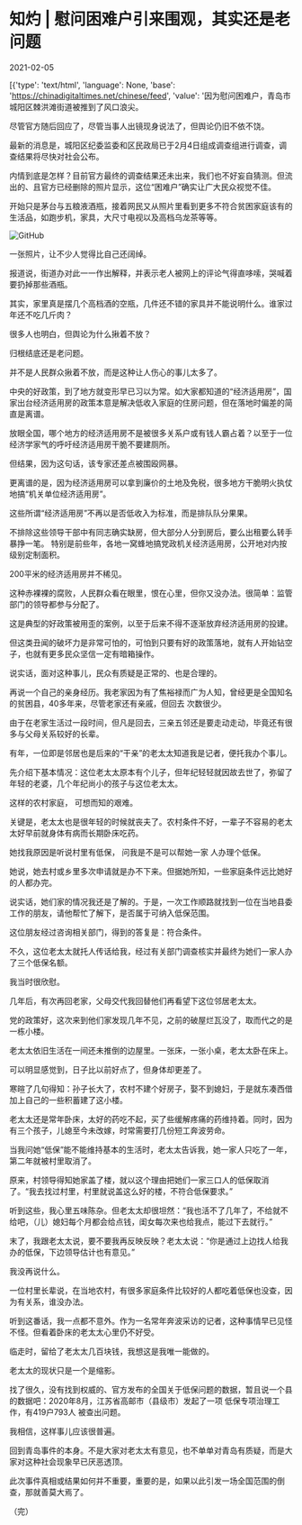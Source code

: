 # 知灼 | 慰问困难户引来围观，其实还是老问题

2021-02-05

[{'type': 'text/html', 'language': None, 'base': 'https://chinadigitaltimes.net/chinese/feed', 'value': '因为慰问困难户，青岛市城阳区棘洪滩街道被推到了风口浪尖。

尽管官方随后回应了，尽管当事人出镜现身说法了，但舆论仍旧不依不饶。

最新的消息是，城阳区纪委监委和区民政局已于2月4日组成调查组进行调查，调查结果将尽快对社会公布。

内情到底是怎样？目前官方最终的调查结果还未出来，我们也不好妄自猜测。但流出的、且官方已经删除的照片显示，这位“困难户”确实让广大民众视觉不佳。

开始只是茅台与五粮液酒瓶，接着网民又从照片里看到更多不符合贫困家庭该有的生活品，如跑步机，家具，大尺寸电视以及高档乌龙茶等等。

![GitHub](https://chinadigitaltimes.net/chinese/files/2021/02/post-662377-601d3485ed3c1.)

一张照片，让不少人觉得比自己还阔绰。

报道说，街道办对此一一作出解释，并表示老人被网上的评论气得直哆嗦，哭喊着要扔掉那些酒瓶。

其实，家里真是摆几个高档酒的空瓶，几件还不错的家具并不能说明什么。谁家过年还不吃几斤肉？

很多人也明白，但舆论为什么揪着不放？

归根结底还是老问题。

并不是人民群众揪着不放，而是这种让人伤心的事儿太多了。

中央的好政策，到了地方就变形早已习以为常。如大家都知道的“经济适用房”，国家出台经济适用房的政策本意是解决低收入家庭的住房问题，但在落地时偏差的简直是离谱。

放眼全国，哪个地方的经济适用房不是被很多关系户或有钱人霸占着？以至于一位经济学家气的呼吁经济适用房干脆不要建厕所。

但结果，因为这句话，该专家还差点被围殴网暴。

更离谱的是，因为经济适用房可以拿到廉价的土地及免税，很多地方干脆明火执仗地搞“机关单位经济适用房”。

这些所谓“经济适用房”不再以是否低收入为标准，而是排队队分果果。

不排除这些领导干部中有同志确实缺房，但大部分人分到房后，要么出租要么转手暴挣一笔。 特别是前些年，各地一窝蜂地搞党政机关经济适用房，公开地对内按级别定制面积。

200平米的经济适用房并不稀见。

这种赤裸裸的腐败，人民群众看在眼里，恨在心里，但你又没办法。很简单：监管部门的领导都参与分配了。

这是典型的好政策被用歪的案例，以至于后来不得不逐渐放弃经济适用房的投建。

但这类丑闻的破坏力是非常可怕的，可怕到只要有好的政策落地，就有人开始钻空子，也就有更多民众坚信一定有暗箱操作。

说实话，面对这种事儿，民众有质疑是正常的、也是合理的。

再说一个自己的亲身经历。我老家因为有了焦裕禄而广为人知，曾经更是全国知名的贫困县，40多年来，尽管老家还有亲戚，但回去 次数很少。

由于在老家生活过一段时间，但凡是回去，三亲五邻还是要走动走动，毕竟还有很多与父母关系较好的长辈。

有年，一位即是邻居也是后来的“干亲”的老太太知道我是记者，便托我办个事儿。

先介绍下基本情况：这位老太太原本有个儿子，但年纪轻轻就因故去世了，弥留了年轻的老婆，几个年纪尚小的孩子与这位老太太。

这样的农村家庭， 可想而知的艰难。

关键是，老太太也是很年轻的时候就丧夫了。农村条件不好，一辈子不容易的老太太好早前就身体有病而长期卧床吃药。

她找我原因是听说村里有低保， 问我是不是可以帮她一家 人办理个低保。

她说，她去村或乡里多次申请就是办不下来。但据她所知，一些家庭条件远比她好的人都办完。

说实话，她们家的情况我还是了解的。于是，一次工作顺路就找到一位在当地县委工作的朋友，请他帮忙了解下，是否属于可纳入低保范围。

这位朋友经过咨询相关部门，得到的答复是：符合条件。

不久，这位老太太就托人传话给我，经过有关部门调查核实并最终为她们一家人办了三个低保名额。

我当时很欣慰。

几年后，有次再回老家，父母交代我回替他们再看望下这位邻居老太太。

党的政策好，这次来到他们家发现几年不见，之前的破屋烂瓦没了，取而代之的是一栋小楼。

老太太依旧生活在一间还未推倒的边屋里。一张床，一张小桌，老太太卧在床上。

可以明显感觉到，日子比以前好点了，但身体却更差了。

寒暄了几句得知：孙子长大了，农村不建个好房子，娶不到媳妇，于是就东凑西借加上自己的一些积蓄建了这小楼。

老太太还是常年卧床，太好的药吃不起，买了些缓解疼痛的药维持着。同时，因为有三个孩子，儿媳至今未改嫁，时常需要打几份短工奔波劳命。

当我问她“低保”能不能维持基本的生活时，老太太告诉我，她一家人只吃了一年，第二年就被村里取消了。

原来，村领导得知她家盖了楼，就以这个理由把她们一家三口人的低保取消了。“我去找过村里，村里就说盖这么好的楼，不符合低保要求。”

听到这些，我心里五味陈杂。但老太太却很坦然：“我也活不了几年了，不给就不给吧，（儿）媳妇每个月都会给点钱，闺女每次来也给我点，能过下去就行。”

末了，我跟老太太说，要不要我再反映反映？老太太说：“你是通过上边找人给我办的低保，下边领导估计也有意见。”

我没再说什么。

一位村里长辈说，在当地农村，有很多家庭条件比较好的人都吃着低保也没查，因为有关系，谁没办法。

听到这番话，我一点都不意外。作为一名常年奔波采访的记者，这种事情早已见怪不怪。但看着卧床的老太太心里仍不好受。

临走时，留给了老太太几百块钱，我想这是我唯一能做的。

老太太的现状只是一个是缩影。

找了很久，没有找到权威的、官方发布的全国关于低保问题的数据，暂且说一个县的数据吧：2020年8月，江苏省高邮市（县级市）发起了一项 低保专项治理工作，有419户793人 被查出问题。

我相信，这样事儿应该很普遍。

回到青岛事件的本身。不是大家对老太太有意见，也不单单对青岛有质疑，而是大家对这种社会现象早已厌恶透顶。

此次事件真相或结果如何并不重要，重要的是，如果以此引发一场全国范围的倒查，那就善莫大焉了。

（完）

